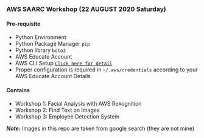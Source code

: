### AWS SAARC Workshop (22 AUGUST 2020 Saturday)

#### Pre-requisite
 - Python Environment
 - Python Package Manager ``pip``
 - Python library ``boto3``
 - AWS Educate Account
 - AWS CLI Setup [``Click here for detail``](https://docs.aws.amazon.com/cli/latest/userguide/install-cliv2.html)
 - Proper configuration is required in ``~/.aws/credentials`` according to your AWS Educate Account Details

#### Contains
 - Workshop 1: Facial Analysis with AWS Rekognition
 - Workshop 2: Find Text on Images
 - Workshop 3: Employee Detection System


 _**Note:**_ Images in this repo are taken from google search (they are not mine)
